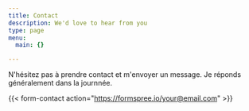 ```yaml
---
title: Contact
description: We'd love to hear from you
type: page
menu:
  main: {}

---
```


N'hésitez pas à prendre contact et m'envoyer un message. Je réponds généralement dans la journnée.


{{< form-contact action="https://formspree.io/your@email.com"  >}}
